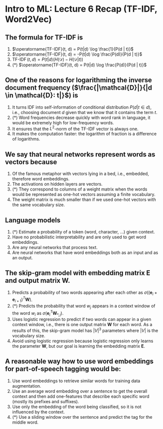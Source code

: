 # Intro to ML: Lecture 6 Recap (TF-IDF, Word2Vec)

## The formula for TF-IDF is

1. $\operatorname{TF-IDF}(t, d) = P(t|d) \log \frac{1}{P(d | t)}$
2. $\operatorname{TF-IDF}(t, d) = -P(t|d) \log \frac{P(d)}{P(d | t)}$
3. $\operatorname{TF-IDF}(t, d) = P(t|d) \left( H(\mathcal{D}) - H(\mathcal{D}|t) \right)$
4. (*) $\operatorname{TF-IDF}(t, d) = P(t|d) \log \frac{P(d)}{P(d | t)}$


## One of the reasons for logarithming the inverse document frequency ($\frac{|\mathcal{D}|}{|d \in \mathcal{D}: t|}$) is

1. It turns IDF into self-information of conditional distribution $P(d | t \in d)$, i.e., choosing document $d$ given that we know that it contains the term $t$.
2. (*) Word frequencies decrease quickly with word rank in language, it would be extremely high for low-frequency words.
3. It ensures that the $L^2$-norm of the TF-IDF vector is always one.
4. It makes the computation faster: the logarithm of fraction is a difference of logarithms.


## We say that neural networks represent words as vectors because

1. Of the famous metaphor with vectors lying in a bed, i.e., embedded, therefore word embeddings.
2. The activations on hidden layers are vectors.
3. (*) They correspond to columns of a weight matrix when the words would be represented as one-hot vectors assuming a finite vocabulary.
4. The weight matrix is much smaller than if we used one-hot vectors with the same vocabulary size.


## Language models

1. (*) Estimate a probability of a token (word, character, ...) given context.
2. Have no probabilistic interpretability and are only used to get word embeddings.
3. Are any neural networks that process text.
4. Are neural networks that have word embeddings both as an input and as an output.


## The skip-gram model with embedding matrix $\boldsymbol{E}$ and output matrix $\boldsymbol{W}$.

1. Predicts a probability of two words appearing after each other as $\sigma\left((\boldsymbol{e} _ i + \boldsymbol{e}_{i+1})^T \boldsymbol{W}\right)$.
2. (*) Predicts the probability that word $w_j$ appears in a context window of the word $w_i$ as $\sigma(\boldsymbol{e} _ i^T \boldsymbol{W}_{\ast,j})$.
3. Uses logistic regression to predict if two words can appear in a given context window, i.e., there is one output matrix $\boldsymbol{W}$ for each word. As a results of this, the skip-gram model has $|V|^3$ parameters where $|V|$ is the vocabulary size.
4. Avoid using logistic regression because logistic regression only learns the parameter $\boldsymbol{W}$, but our goal is learning the embedding matrix $\boldsymbol{E}$.


## A reasonable way how to use word embeddings for part-of-speech tagging would be:

1. Use word embeddings to retrieve similar words for training data augmentation.
2. Use an average word embedding over a sentence to get the overall context and then add one-features that describe each specific word (mostly its prefixes and suffixes).
3. Use only the embedding of the word being classified, so it is not influenced by the context.
4. (*) Use a sliding window over the sentence and predict the tag for the middle word.


